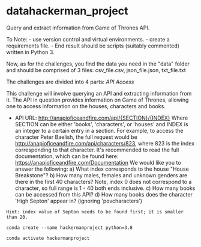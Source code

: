 # datahackerman_project

Query and extract information from Game of Thrones API.


To Note: 
    - use version control and virtual environments. 
    - create a requirements file.
    - End result should be scripts (suitably commented) written in Python 3.
 
Now, as for the challenges, you find the data you need in the "data" folder and should be comprised of 3 files: csv_file.csv, json_file.json, txt_file.txt

The challenges are divided into 4 parts:
_API Access_

This challenge will involve querying an API and extracting information from it. The API in question provides information on Game of Thrones, allowing one to access information on the houses, characters and books.

* API URL: http://anapioficeandfire.com/api/{SECTION}/{INDEX}
Where SECTION can be either 'books', 'characters', or 'houses' and INDEX is an integer to a certain entry in a section.
For example, to access the character Peter Baelish, the full request would be http://anapioficeandfire.com/api/characters/823, where 823 is the index corresponding to that character. 
It's recommended to read the full documentation, which can be found here: https://anapioficeandfire.com/Documentation
We would like you to answer the following:
a) What index corresponds to the house "House Breakstone"?
b) How many males, females and unknown genders are there in the first 40 characters? Note, index 0 does not correspond to a character, so full range is 1 - 40 both ends inclusive. 
c) How many books can be accessed from this API?
d) How many books does the character 'High Septon' appear in? (ignoring 'povcharacters') 

`Hint: index value of Septon needs to be found first; it is smaller than 20.`

`conda create --name hackermanproject python=3.8`

`conda activate hackermanproject`
